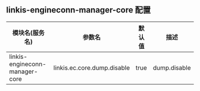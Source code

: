 ## linkis-engineconn-manager-core 配置


| 模块名(服务名) | 参数名 | 默认值 | 描述 |
| -------- | -------- | ----- |----- | 
| linkis-engineconn-manager-core |linkis.ec.core.dump.disable|true|dump.disable|


